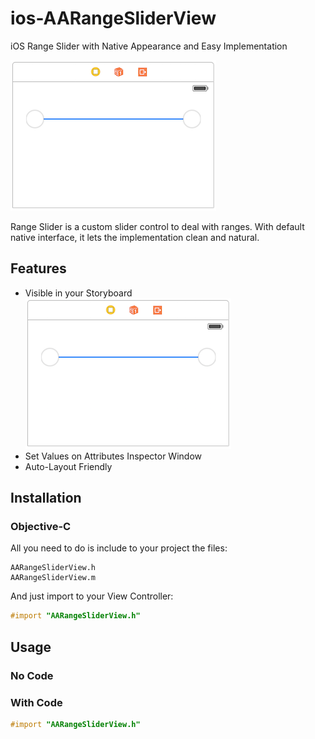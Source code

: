 # ios-AARangeSliderView
iOS Range Slider with Native Appearance and Easy Implementation

![rangeslider](https://github.com/allanalves/ios-AARangeSliderView/blob/master/Images/rangeslider.png?raw=true)

Range Slider is a custom slider control to deal with ranges. With default native interface, it lets the implementation clean and natural.

## Features
* Visible in your Storyboard
![storyboard](https://github.com/allanalves/ios-AARangeSliderView/blob/master/Images/rangeslider.png?raw=true)
* Set Values on Attributes Inspector Window
* Auto-Layout Friendly

## Installation

### Objective-C
All you need to do is include to your project the files:

```files
AARangeSliderView.h
AARangeSliderView.m
```

And just import to your View Controller:

```objective-c
#import "AARangeSliderView.h"
```

## Usage

### No Code

### With Code

```objective-c
#import "AARangeSliderView.h"
```
